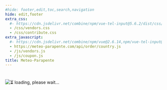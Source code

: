 ```yaml
---
#hide: footer,edit,toc,search,navigation
hide: edit,footer
extra_css:
  #- https://cdn.jsdelivr.net/combine/npm/vue-tel-input@5.6.2/dist/css/component.min.css,npm/vue-tel-input@5.6.2/dist/css/sprite.min.css
  - /css/vendors.css
  - /css/contribute.css
extra_javascript:
  #- https://cdn.jsdelivr.net/combine/npm/vue@2.6.14,npm/vue-tel-input@5.6.2/dist/vue-tel-input.umd.min.js,npm/vue-resource@1.5.3/dist/vue-resource.min.js
  - https://meteo-parapente.com/api/order/country.js
  - /js/vendors.js
  - /js/coupon.js
title: Meteo-Parapente
---
```

<h1></h1>
<script>
  const mp_form_locale = {
    locale: `en`,
    default_country: `GB`,
    activate: `Activate your access`,
    soon_enjoy: `You will be able to enjoy the full potential of Meteo-Parapente.`,
    fill_the_form: `Fill the form to receive your login and password.`,
    activation_code: `Your 12-digits activation code`,
    email: `Email`,
    mobile_phone: `Mobile phone`,
    mobile_phone_small_text: `Only used to receive your access code and to reset it in case you lose it. If you don't have a cell phone, contact support@meteo-parapente.com`,
    submit: `Submit ►`,
    terms_approval: `By clicking on "submit", you hereby agree and consent to the <a href="/legal/#general-conditions-of-use-of-meteo-parapente" target="_blank">general conditions of use of Meteo-Parapente</a>, the <a href="/legal/#specific-conditions-of-membership-of-the-contributors-club" target="_blank">specific conditions of membership of the contributors club</a> and the <a href="/privacy/" target="_blank">privacy policy</a>.`,
    error_email: `Email address is not valid`,
    error_phone: `Phone number is not valid`,
    error_coupon: `Please check activation code`,
    invalid_coupon: `Activation code is not longer valid`,
    unknown_coupon: `Unknown activation code`,
    error_request: `Error: cannot reach server. Check your connection and try again.`,
    need_help: `Do you need help?`,
    email_us: `Write an email to <strong>support@meteo-parapente.com</strong>`,
    thank_you: `Thank you!`,
    access_activated: `Your access is activated.`,
    enjoy: `You can now enjoy Meteo-Parapente, on <a href="https://meteo-parapente.com">meteo-parapente.com</a> website or using the <a href="https://play.google.com/store/apps/details?id=com.meteo_parapente" target="_blank">Android</a> or <a href="https://apps.apple.com/app/meteo-parapente/id1255974302" target="_blank">iOS</a> mobile app.`,
    might_login: `When Meteo-Parapente asks you to <i>login or join the club</i>, click on <i>I am already a contributor</i> and enter your access code.`,
    login: `Login`,
    password: `Password`,
    here_is_code: `Here is your code. Don't lose it!`
  };
</script>
<div id="app">
  <p v-if="!ready"><img src="/img/load.gif" class="loading" alt="⏳ loading, please wait..." /></p>
</div>